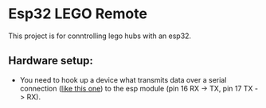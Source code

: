 # Esp32 LEGO Remote

This project is for conntrolling lego hubs with an esp32.
## Hardware setup:
- You need to hook up a device what transmits data over a serial connection ([like this one](https://github.com/Rbel12b/RemoteController)) to the esp module (pin 16 RX -> TX, pin 17 TX -> RX).
